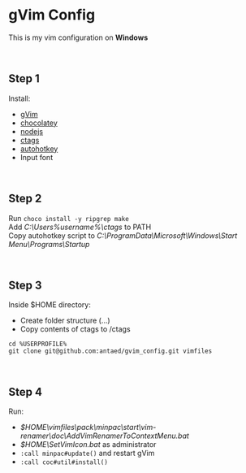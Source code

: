 # gVim Config

This is my vim configuration on **Windows**

<br/>

## Step 1

Install:
* [gVim](https://github.com/vim/vim-win32-installer/releases)
* [chocolatey](https://chocolatey.org/install)
* [nodejs](https://nodejs.org/en/)
* [ctags](https://github.com/universal-ctags/ctags-win32/releases)
* [autohotkey](https://www.autohotkey.com/)
* Input font

<br/>

## Step 2

Run `choco install -y ripgrep make`\
Add *C:\Users\%username%\ctags* to PATH\
Copy autohotkey script to *C:\ProgramData\Microsoft\Windows\Start Menu\Programs\Startup*

<br/>

## Step 3

Inside $HOME directory:
* Create folder structure (...)
* Copy contents of ctags to /ctags
```
cd %USERPROFILE%  
git clone git@github.com:antaed/gvim_config.git vimfiles
```

<br/>

## Step 4

Run:
* *$HOME\vimfiles\pack\minpac\start\vim-renamer\doc\AddVimRenamerToContextMenu.bat*
* *$HOME\SetVimIcon.bat* as administrator
* `:call minpac#update()` and restart gVim
* `:call coc#util#install()`

<br/>

